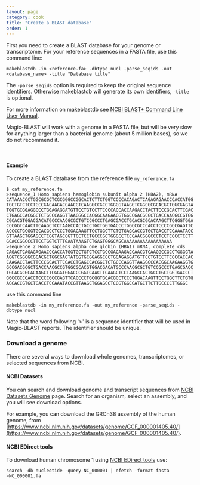 ```yaml
---
layout: page
category: cook
title: "Create a BLAST database"
order: 1
---
```


First you need to create a BLAST database for your genome or transcriptome. For your reference sequences in a FASTA file, use this command line:

```
makeblastdb -in <reference.fa> -dbtype nucl -parse_seqids -out <database_name> -title "Database title"
```

The ```-parse_seqids``` option is required to keep the original sequence identifiers. Otherwise makeblastdb will generate its own identifiers, ```-title``` is optional.

For more information on makeblastdb see [NCBI BLAST+ Command Line User Manual](https://www.ncbi.nlm.nih.gov/books/NBK279688/).

Magic-BLAST will work with a genome in a FASTA file, but will be very slow for anything larger than a bacterial genome (about 5 million bases), so we do not recommend it.

 
&nbsp;


#### Example

To create a BLAST database from the reference file ```my_reference.fa```

```
$ cat my_reference.fa
>sequence_1 Homo sapiens hemoglobin subunit alpha 2 (HBA2), mRNA
CATAAACCCTGGCGCGCTCGCGGGCCGGCACTCTTCTGGTCCCCACAGACTCAGAGAGAACCCACCATGG
TGCTGTCTCCTGCCGACAAGACCAACGTCAAGGCCGCCTGGGGTAAGGTCGGCGCGCACGCTGGCGAGTA
TGGTGCGGAGGCCCTGGAGAGGATGTTCCTGTCCTTCCCCACCACCAAGACCTACTTCCCGCACTTCGAC
CTGAGCCACGGCTCTGCCCAGGTTAAGGGCCACGGCAAGAAGGTGGCCGACGCGCTGACCAACGCCGTGG
CGCACGTGGACGACATGCCCAACGCGCTGTCCGCCCTGAGCGACCTGCACGCGCACAAGCTTCGGGTGGA
CCCGGTCAACTTCAAGCTCCTAAGCCACTGCCTGCTGGTGACCCTGGCCGCCCACCTCCCCGCCGAGTTC
ACCCCTGCGGTGCACGCCTCCCTGGACAAGTTCCTGGCTTCTGTGAGCACCGTGCTGACCTCCAAATACC
GTTAAGCTGGAGCCTCGGTAGCCGTTCCTCCTGCCCGCTGGGCCTCCCAACGGGCCCTCCTCCCCTCCTT
GCACCGGCCCTTCCTGGTCTTTGAATAAAGTCTGAGTGGGCAGCAAAAAAAAAAAAAAAAAA
>sequence_2 Homo sapiens alpha one globin (HBA1) mRNA, complete cds
CAGACTCAGAGAGAACCCACCATGGTGCTGTCTCCTGCCGACAAGACCAACGTCAAGGCCGCCTGGGGTA
AGGTCGGCGCGCACGCTGGCGAGTATGGTGCGGAGGCCCTGGAGAGGATGTTCCTGTCCTTCCCCACCAC
CAAGACCTACTTCCCGCACTTCGACCTGAGCCACGGCTCTGCCCAGGTTAAGGGCCACGGCAAGAAGGTG
GCCGACGCGCTGACCAACGCCGTGGCGCACGTGGACGACATGCCCAACGCGCTGTCCGCCCTGAGCGACC
TGCACGCGCACAAGCTTCGGGTGGACCCGGTCAACTTCAAGCTCCTAAGCCACTGCCTGCTGGTGACCCT
GGCCGCCCACCTCCCCGCCGAGTTCACCCCTGCGGTGCACGCCTCCCTGGACAAGTTCCTGGCTTCTGTG
AGCACCGTGCTGACCTCCAAATACCGTTAAGCTGGAGCCTCGGTGGCCATGCTTCTTGCCCCTTGGGC
```

use this command line

```
makeblastdb -in my_reference.fa -out my_reference -parse_seqids -dbtype nucl
```

Note that the word following '>' is a sequence identifier that will be used in Magic-BLAST reports. The identifier should be unique.


### Download a genome

There are several ways to download whole genomes, transcriptomes, or selected sequences from NCBI.

#### NCBI Datasets

You can search and download genome and transcript sequences from [NCBI Datasets Genome](https://www.ncbi.nlm.nih.gov/datasets/genome/) page. Search for an organism, select an assembly, and you will see download options.

For example, you can download the GRCh38 assembly of the human genome, from [https://www.ncbi.nlm.nih.gov/datasets/genome/GCF_000001405.40/](https://www.ncbi.nlm.nih.gov/datasets/genome/GCF_000001405.40/).

#### NCBI EDirect tools

To download human chromosome 1 using [NCBI EDirect tools](https://github.com/NCBI-Hackathons/EDirectCookbook) use:

```
search -db nucleotide -query NC_000001 | efetch -format fasta >NC_000001.fa
```

